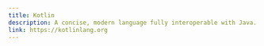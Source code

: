 ```yaml
---
title: Kotlin
description: A concise, modern language fully interoperable with Java.
link: https://kotlinlang.org
---
```

